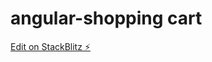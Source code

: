 # angular-shopping cart

[Edit on StackBlitz ⚡️](https://stackblitz.com/edit/angular-firstshoppingcart)
